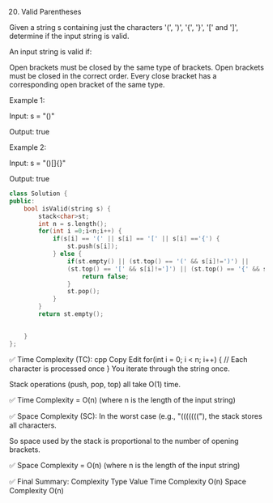 20. Valid Parentheses

Given a string s containing just the characters '(', ')', '{', '}', '[' and ']', determine if the input string is valid.

An input string is valid if:

Open brackets must be closed by the same type of brackets.
Open brackets must be closed in the correct order.
Every close bracket has a corresponding open bracket of the same type.
 

Example 1:

Input: s = "()"

Output: true

Example 2:

Input: s = "()[]{}"

Output: true

```cpp
class Solution {
public:
    bool isValid(string s) {
        stack<char>st;
        int n = s.length();
        for(int i =0;i<n;i++) {
            if(s[i] == '(' || s[i] == '[' || s[i] =='{') {
                st.push(s[i]);
            } else {
                if(st.empty() || (st.top() == '(' && s[i]!=')') ||
                (st.top() == '[' && s[i]!=']') || (st.top() == '{' && s[i]!='}')) {
                    return false;
                }
                st.pop();
            }
        }
        return st.empty();
        

    }
};
```

✅ Time Complexity (TC):
cpp
Copy
Edit
for(int i = 0; i < n; i++) {
    // Each character is processed once
}
You iterate through the string once.

Stack operations (push, pop, top) all take O(1) time.

✅ Time Complexity = O(n)
(where n is the length of the input string)

✅ Space Complexity (SC):
In the worst case (e.g., "((((((("), the stack stores all characters.

So space used by the stack is proportional to the number of opening brackets.

✅ Space Complexity = O(n)
(where n is the length of the input string)

✅ Final Summary:
Complexity Type	Value
Time Complexity	O(n)
Space Complexity	O(n)